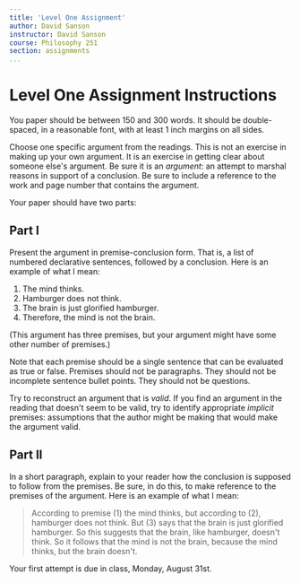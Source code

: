 ```yaml
---
title: 'Level One Assignment'
author: David Sanson
instructor: David Sanson
course: Philosophy 251
section: assignments
...
```


# Level One Assignment Instructions

You paper should be between 150 and 300 words. It should be double-spaced, in
a reasonable font, with at least 1 inch margins on all sides.

Choose one specific argument from the readings. This is not an exercise in
making up your own argument. It is an exercise in getting clear about someone
else's argument. Be sure it is an *argument*: an attempt to marshal reasons in
support of a conclusion. Be sure to include a reference to the work and page
number that contains the argument.

Your paper should have two parts:

Part I
------

Present the argument in premise-conclusion form. That is, a list of numbered
declarative sentences, followed by a conclusion. Here is an example of what I
mean:

1.  The mind thinks.
2.  Hamburger does not think.
3.  The brain is just glorified hamburger.
4.  Therefore, the mind is not the brain.

(This argument has three premises, but your argument might have some other
number of premises.)

Note that each premise should be a single sentence that can be evaluated as
true or false. Premises should not be paragraphs. They should not be
incomplete sentence bullet points. They should not be questions.

Try to reconstruct an argument that is *valid*. If you find an argument in the
reading that doesn't seem to be valid, try to identify appropriate
*implicit* premises: assumptions that the author might be making that would
make the argument valid.

Part II
-------

In a short paragraph, explain to your reader how the conclusion is supposed to
follow from the premises. Be sure, in do this, to make reference to the
premises of the argument. Here is an example of what I mean:

> According to premise (1) the mind thinks, but according to (2), hamburger
does not think. But (3) says that the brain is just glorified hamburger. So
this suggests that the brain, like hamburger, doesn't think. So it follows
that the mind is not the brain, because the mind thinks, but the brain
doesn't.

Your first attempt is due in class, Monday, August 31st.
